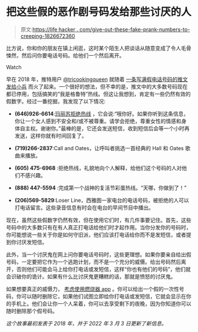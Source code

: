 # 把这些假的恶作剧号码发给那些讨厌的人

> 原文:[https://life hacker . com/give-out-these-fake-prank-numbers-to-creeping-1826672360](https://lifehacker.com/give-out-these-fake-prank-numbers-to-creeps-1826672360)

比方说，你和你的朋友在镇上闲逛，这时某个陌生人把谈话从随意变成了令人毛骨悚然，然后问你要电话号码。给他们一个然后离开。

Watch

早在 2018 年，推特用户 [@tricookingqueen](https://twitter.com/tricookingqueen) 就随着 [一条写满假电话号码的推文发给小兵](https://twitter.com/tricookingqueen/status/1002399105006567424?s=21) 而火了起来。一个很好的想法，但不幸的是，推文中的大多数号码现在都已停用，包括搞笑的“我是格鲁特”热线。但这让我想到，肯定有一些仍然有效的假数字。经过一番挖掘，我发现了以下情况:

*   **(646)926-6614**:[玛丽苏拒绝热线](https://www.themarysue.com/mary-sue-rejection-hotline/) ，它会说:“哦你好。如果你听到这条信息，你让一个女人感到不安全和/或不被尊重。请学会拒绝，尊重女性的情感和身体自主权。谢谢你。”最棒的是，它还会发送短信，收到短信后会等一个小时再发送，这样你就有时间回复了。

*   **(719)266-2837**:Call and Oates，让呼叫者挑选一首经典的 Hall 和 Oates 歌曲来播放。

*   **(605) 475-6968** :拒绝热线，礼貌地向个人解释，给他们这个号码的人对他们不感兴趣。

*   **(888) 447-5594** :完成第一个战神的复活节彩蛋热线。“天哪，你做到了！”

*   **(206)569-5829**:Loser Line，西雅图一家电台的电话号码，被拒绝的人可以打电话留言。这些录音信息有时会在电台的早间节目中播出。

现在，虽然这些假数字仍然有效，但在使用它们时，有几件事要记住。首先，这些号码中的大多数只有在有人真正打电话给他们时才起作用。当你分发你的号码时，你可能想说一些关于你是如何守旧派，他们应该打电话给你而不是发短信，或者提到你讨厌发短信。

此外，当一个讨厌鬼在网上问你要电话号码时，这些更理想。如果你要亲自给出假号码，一定要把它作为一个逃跑计划，而不是一个充分的威慑。给出号码然后离开，否则他们可能会马上给你打电话或发短信，这样“你也有他们的号码”，他们就会识破你的诡计。如果有什么比讨厌鬼更糟糕的话，那就是愤怒的讨厌鬼。

如果想要真正的威慑力， [考虑使用燃烧器 app](https://lifehacker.com/five-useful-things-you-can-do-with-a-burner-phone-numbe-1787635006) 。你可以给出一个假的一次性号码，你可以随时删除它，如果他们试图立即给你打电话或发短信，它就会显示在你的手机上。他们会让你一个人呆着，你可以去享受剩下的夜晚，因为你知道你可以随时删除那个假号码。

*这个故事最初发表于 2018 年，并于 2022 年 3 月 3 日更新了新信息。*